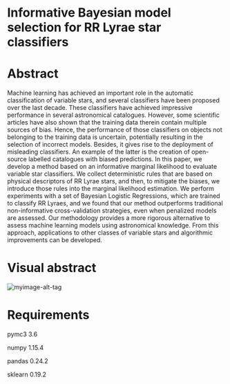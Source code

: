 # Informative Bayesian model selection for RR Lyrae star classifiers
 
# Abstract 

Machine learning has achieved an important role in the automatic classification of variable stars, and several classifiers have been proposed over the last decade. These classifiers have achieved impressive performance in several astronomical catalogues. However, some scientific articles have also shown that the training data therein contain multiple sources of bias. Hence, the performance of those classifiers on objects not belonging to the training data is uncertain, potentially resulting in the selection of incorrect models. Besides, it gives rise to the deployment of misleading classifiers. An example of the latter is the creation of open-source labelled catalogues with biased predictions. In this paper, we develop a method based on an informative marginal likelihood to evaluate variable star classifiers. We collect deterministic rules that are based on physical descriptors of RR Lyrae stars, and then, to mitigate the biases, we introduce those rules into the marginal likelihood estimation. We perform experiments with a set of Bayesian Logistic Regressions, which are trained to classify RR Lyraes, and we found that our method outperforms traditional non-informative cross-validation strategies, even when penalized models are assessed. Our methodology provides a more rigorous alternative to assess machine learning models using astronomical knowledge. From this approach, applications to other classes of variable stars and algorithmic improvements can be developed.

# Visual abstract

![myimage-alt-tag](https://github.com/vsbms/images/newdiagram2.png)

# Requirements
 
 pymc3 3.6
 
 numpy 1.15.4
 
 pandas 0.24.2
 
 sklearn 0.19.2
